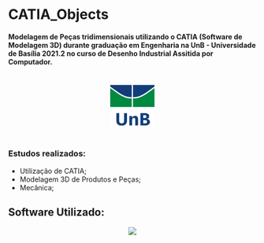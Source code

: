 # CATIA_Objects

<h4> Modelagem de Peças tridimensionais utilizando o CATIA (Software de Modelagem 3D) durante graduação em Engenharia na UnB - Universidade de Basília 2021.2 no curso de Desenho Industrial Assitida por Computador.</h4>

<br>

<div align = 'center'>

  <img height = "90" src = "https://github.com/DanielRogs/CATIA_Objects/blob/main/Assets/UnbLogo.png">

</div>

<br>
<h3> Estudos realizados: </h3>

* Utilização de CATIA;
* Modelagem 3D de Produtos e Peças;
* Mecânica;

## Software Utilizado:

<div align = 'center'>
 
  <img height = "65" src = "https://cdn-icons-png.flaticon.com/512/5968/5968292.png">
  
 </div>
